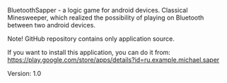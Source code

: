 BluetoothSapper - a logic game for android devices. Classical Minesweeper, which realized the possibility of playing on Bluetooth between two android devices.

Note! GitHub repository contains only application source.

If you want to install this application, you can do it from: https://play.google.com/store/apps/details?id=ru.example.michael.saper

Version: 1.0
